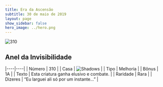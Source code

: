 ```yaml
---
title: Era da Ascensão
subtitle: 30 de maio de 2019
layout: page
show_sidebar: false
hero_image: ../hero.png
---
```


![310](https://cdn.keyforgegame.com/media/card_front/pt/435_310_G5GW594MQH8Q_pt.png)

## Anel da Invisibilidade

|----|----|
| Número | 310 |
| Casa | ![Shadows](https://archonarcana.com/images/thumb/e/ee/Shadows.png/22px-Shadows.png "Sombras") |
| Tipo | Melhoria |
| Bônus | 1A |
| Texto | Esta criatura ganha elusivo e combate. |
| Raridade | Rara |
| Dizeres | “Eu larguei ali só por um instante…” |
